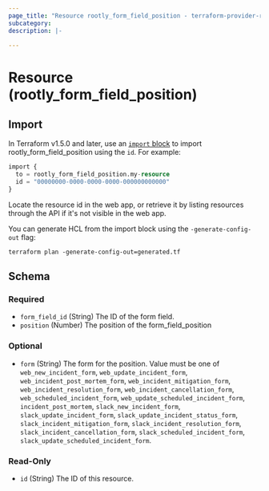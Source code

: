 ```yaml
---
page_title: "Resource rootly_form_field_position - terraform-provider-rootly"
subcategory:
description: |-
    
---
```


# Resource (rootly_form_field_position)





## Import

In Terraform v1.5.0 and later, use an [`import` block](https://developer.hashicorp.com/terraform/language/import) to import rootly_form_field_position using the `id`. For example:

```terraform
import {
  to = rootly_form_field_position.my-resource
  id = "00000000-0000-0000-0000-000000000000"
}
```

Locate the resource id in the web app, or retrieve it by listing resources through the API if it's not visible in the web app.

You can generate HCL from the import block using the `-generate-config-out` flag:

```console
terraform plan -generate-config-out=generated.tf
```

<!-- schema generated by tfplugindocs -->
## Schema

### Required

- `form_field_id` (String) The ID of the form field.
- `position` (Number) The position of the form_field_position

### Optional

- `form` (String) The form for the position. Value must be one of `web_new_incident_form`, `web_update_incident_form`, `web_incident_post_mortem_form`, `web_incident_mitigation_form`, `web_incident_resolution_form`, `web_incident_cancellation_form`, `web_scheduled_incident_form`, `web_update_scheduled_incident_form`, `incident_post_mortem`, `slack_new_incident_form`, `slack_update_incident_form`, `slack_update_incident_status_form`, `slack_incident_mitigation_form`, `slack_incident_resolution_form`, `slack_incident_cancellation_form`, `slack_scheduled_incident_form`, `slack_update_scheduled_incident_form`.

### Read-Only

- `id` (String) The ID of this resource.
